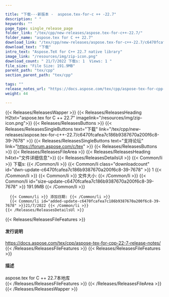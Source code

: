 ```yaml
---

title: "下载---新版本 -  aspose.tex-for-c ++ -22.7"
description: " "
keywords: ""
page_type: single_release_page
folder_link: "/tex/cpp/new-releases/aspose.tex-for-c++-22.7/"
folder_name: "aspose.tex for C ++ 22.7"
download_link: "/tex/cpp/new-releases/aspose.tex-for-c++-22.7/c6470fcafea7c186b9387670a200f6c8-39-7678"
download_text: "下载"
intro_text: "Aspose.TeX for C++ 22.7 native library"
image_link: "/resources/img/zip-icon.png"
download_count: " 21/7/2022 下载s: 1  Views: 1 "
file_size: "File Size: 191.9MB"
parent_path: "tex/cpp"
section_parent_path: "tex/cpp"

tags: ""
release_notes_url: "https://docs.aspose.com/tex/cpp/aspose-tex-for-cpp-22-7-release-notes/"
weight: 44

---
```


{{< Releases/ReleasesWapper >}}
  {{< Releases/ReleasesHeading H2txt="aspose.tex for C ++ 22.7" imagelink="/resources/img/zip-icon.png">}}
  {{< Releases/ReleasesButtons >}}
    {{< Releases/ReleasesSingleButtons text="下载" link="/tex/cpp/new-releases/aspose.tex-for-c++-22.7/c6470fcafea7c186b9387670a200f6c8-39-7678" >}}
    {{< Releases/ReleasesSingleButtons text="支持论坛" link="https://forum.aspose.com/c/tex" >}}
  {{< Releases/ReleasesButtons >}}
  {{< Releases/ReleasesFileArea >}}
    {{< Releases/ReleasesHeading h4txt="文件详细信息">}}
    {{< Releases/ReleasesDetailsUl >}}
      {{< Common/li >}} 下载s: {{< /Common/li >}}
      {{< Common/li class="downloadcount" id="dwn-update-c6470fcafea7c186b9387670a200f6c8-39-7678" >}} 1 {{< /Common/li >}}
      {{< Common/li >}} 文件大小: {{< /Common/li >}}
      {{< Common/li id="size-update-c6470fcafea7c186b9387670a200f6c8-39-7678" >}} 191.9MB {{< /Common/li >}}

      {{< Common/li >}} 添加日期: {{< /Common/li >}}
      {{< Common/li id="added-update-c6470fcafea7c186b9387670a200f6c8-39-7678" >}}21/7/2022 {{< /Common/li >}}
    {{< /Releases/ReleasesDetailsUl >}}

  {{< Releases/ReleasesFileFeatures >}}
      <h4>发行说明</h4><div><a href='https://docs.aspose.com/tex/cpp/aspose-tex-for-cpp-22-7-release-notes/'>https://docs.aspose.com/tex/cpp/aspose-tex-for-cpp-22-7-release-notes/</a></div>
  {{< /Releases/ReleasesFileFeatures >}}
  {{< Releases/ReleasesFileFeatures >}}
      <h4>描述</h4><div class="HTMLDescription">aspose.tex for C ++ 22.7本地库</div>
  {{< /Releases/ReleasesFileFeatures >}}
 {{< /Releases/ReleasesFileArea >}}
{{< /Releases/ReleasesWapper >}}



